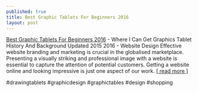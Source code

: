 ```yaml
---
published: true
title: Best Graphic Tablets For Beginners 2016
layout: post
---
```

<a href="Best Graphic Tablets For Beginners 2016">Best Graphic Tablets For Beginners 2016</a> - Where I Can Get Graphics Tablet History And Background Updated 2015 2016 - Website Design Effective website branding and marketing is crucial in the globalised marketplace. Presenting a visually striking and professional image with a website is essential to capture the attention of potential customers. Getting a website online and looking impressive is just one aspect of our work. <a href="Best Graphic Tablets For Beginners 2016">[ read more ]</a>

#drawingtablets #graphicdesign #graphictables #design #shopping
